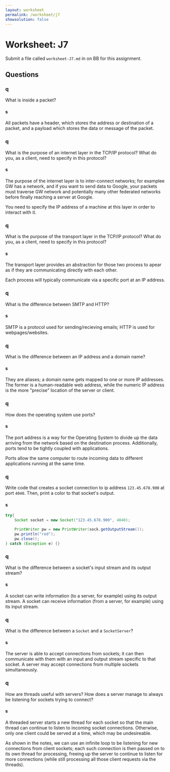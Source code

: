 ```yaml
---
layout: worksheet
permalink: /worksheet/j7
showsolution: false
---
```


# Worksheet: J7

Submit a file called `worksheet-J7.md` in on BB for this assignment.

## Questions


### q
What is inside a packet?

#### s

All packets have a header, which stores the address or destination of a packet, and a payload which stores the data or message of the packet. 

### q
What is the purpose of an internet layer in the TCP/IP protocol? What do you, as a client, need to specify in this protocol?

#### s
The purpose of the internet layer is to inter-connect networks; for examplee GW has a network, and if you want to send data to Google, your packets must traverse GW network and potentially many other federated networks before finally reaching a server at Google.

You need to specify the IP address of a machine at this layer in order to interact with it.

### q
What is the purpose of the transport layer in the TCP/IP protocol? What do you, as a client, need to specify in this protocol?

#### s
The transport layer provides an abstraction for those two process to apear as if they are communicating directly with each other. 

Each process will typically communicate via a specific port at an IP address.

### q
What is the difference between SMTP and HTTP?

#### s
SMTP is a protocol used for sending/recieving emails; HTTP is used for webpages/websites.

### q 
What is the difference between an IP address and a domain name?

#### s
They are aliases; a domain name gets mapped to one or more IP addresses. The former is a human-readable web address, while the numeric IP address is the more "precise" location of the server or client.

### q
How does the operating system use ports?

#### s
The port address is a way for the Operating System to divide up the data arriving from the network based on the destination process. Additionally, ports tend to be tightly coupled with applications.

Ports allow the same computer to route incoming data to different applications running at the same time.

### q
Write code that creates a socket connection to ip address `123.45.678.900` at port `4040`. Then, print a color to that socket's output.

#### s
```java
try{
    Socket socket = new Socket("123.45.678.900", 4040);

    PrintWriter pw = new PrintWriter(sock.getOutputStream());
    pw.println("red");
    pw.close(); 
} catch (Exception e) {}
```

### q
What is the difference between a socket's input stream and its output stream?

#### s
A socket can write information (to a server, for example) using its output stream. A socket can receive information (from a server, for example) using its input stream.

### q
What is the difference between a `Socket` and a `SocketServer`?

#### s
The server is able to accept connections from sockets; it can then communicate with them with an input and output stream specific to that socket. A server may accept connections from multiple sockets simultaneously.

### q
How are threads useful with servers? How does a server manage to always be listening for sockets trying to connect?

#### s
A threaded server starts a new thread for each socket so that the main thread can continue to listen to incoming socket connections. Otherwise, only one client could be served at a time, which may be undesireable. 

As shown in the notes, we can use an infinite loop to be listening for new connections from client sockets; each such connection is then passed on to its own thread for processing, freeing up the server to continue to listen for more connections (while still processing all those client requests via the threads).
